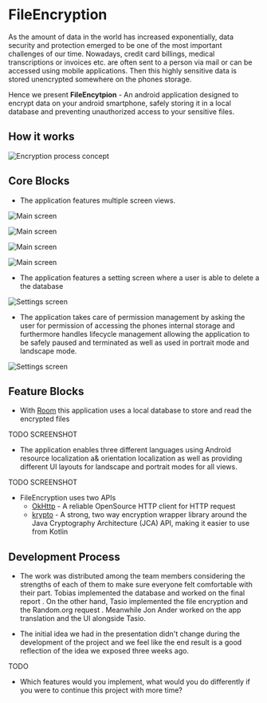 # FileEncryption

As the amount of data in the world has increased exponentially,
data security and protection emerged to be one of the most important
challenges of our time. Nowadays, credit card billings, medical transcriptions or 
invoices etc. are often sent to a person via mail or can be accessed 
using mobile applications. Then this highly sensitive data is stored
unencrypted somewhere on the phones storage.
 
Hence we present **FileEncytpion** - An android application designed to
encrypt data on your android smartphone, safely storing it in a local
database and preventing unauthorized access to your sensitive files.


## How it works

![Encryption process concept](https://raw.githubusercontent.com/Nusserle/FileEncryption/master/app/src/main/res/images/encryption_concept.jpg)

## Core Blocks

- The application features multiple screen views. 

![Main screen](https://raw.githubusercontent.com/Nusserle/FileEncryption/master/app/src/main/res/images/1_MainScreen.png)

![Main screen](https://raw.githubusercontent.com/Nusserle/FileEncryption/master/app/src/main/res/images/2_Encrypt_portrait.png)

![Main screen](https://raw.githubusercontent.com/Nusserle/FileEncryption/master/app/src/main/res/images/4_Decrypt.png)

![Main screen](https://raw.githubusercontent.com/Nusserle/FileEncryption/master/app/src/main/res/images/1_MainScreen.png)

- The application features a setting screen where a user is able to delete
a the database

![Settings screen](https://raw.githubusercontent.com/Nusserle/FileEncryption/master/app/src/main/res/images/5_Settings.png)

- The application takes care of permission management by asking the user
for permission of accessing the phones internal storage and furthermore
handles lifecycle management allowing the application to be safely paused
and  terminated as well as used in
portrait mode and landscape mode.

![Settings screen](https://raw.githubusercontent.com/Nusserle/FileEncryption/master/app/src/main/res/images/0_Permissions.png)


## Feature Blocks

- With [Room](https://developer.android.com/topic/libraries/architecture/room)
this application uses a local database to store and read the encrypted files

TODO SCREENSHOT

- The application enables three different languages using Android resource
 localization a& orientation localization as well as providing different 
 UI layouts for landscape and portrait modes for all views.
 
 TODO SCREENSHOT
 
- FileEncryption uses two APIs
    - [OkHttp](https://square.github.io/okhttp/) - A reliable OpenSource
    HTTP client for HTTP request
    - [krypto](https://github.com/rs3vans/krypto) - A strong, two way 
    encryption wrapper library around the Java Cryptography Architecture 
    (JCA) API, making it easier to use from Kotlin
    
    
## Development Process

- The work was distributed among the team members considering the strengths of each of them
 to make sure everyone felt comfortable with their part. Tobias implemented the database and
 worked on the final report . On the other hand, Tasio implemented the file encryption and
 the Random.org request . Meanwhile Jon Ander worked on the app translation and the UI
 alongside Tasio.

- The initial idea we had in the presentation didn't change during the development of the project
 and we feel like the end result is a good reflection of the idea we exposed three weeks ago.


TODO
- Which features would you implement, what would you do differently if 
you were to continue this project with more time?
    
 
 
